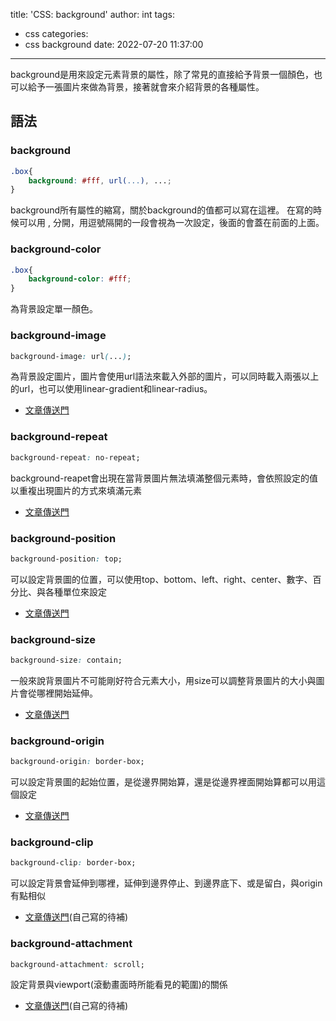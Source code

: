 title: 'CSS: background'
author: int
tags:
  - css
categories:
  - css background
date: 2022-07-20 11:37:00
---
background是用來設定元素背景的屬性，除了常見的直接給予背景一個顏色，也可以給予一張圖片來做為背景，接著就會來介紹背景的各種屬性。

## 語法

### background
```css
.box{
	background: #fff, url(...), ...;
}
```

background所有屬性的縮寫，關於background的值都可以寫在這裡。
在寫的時候可以用 , 分開，用逗號隔開的一段會視為一次設定，後面的會蓋在前面的上面。

### background-color
```css
.box{
	background-color: #fff;
}
```

為背景設定單一顏色。

### background-image

```css
background-image: url(...);
```

為背景設定圖片，圖片會使用url語法來載入外部的圖片，可以同時載入兩張以上的url，也可以使用linear-gradient和linear-radius。

* [文章傳送門](https://huanginch.github.io/2022/07/21/css-background-image/)

### background-repeat

```css
background-repeat: no-repeat;
```

background-reapet會出現在當背景圖片無法填滿整個元素時，會依照設定的值以重複出現圖片的方式來填滿元素

* [文章傳送門](https://huanginch.github.io/2022/07/22/css-background-repeat/)

### background-position

```css
background-position: top;
```

可以設定背景圖的位置，可以使用top、bottom、left、right、center、數字、百分比、與各種單位來設定

* [文章傳送門](https://huanginch.github.io/2022/07/23/background-position/)

### background-size

```css
background-size: contain;
```

一般來說背景圖片不可能剛好符合元素大小，用size可以調整背景圖片的大小與圖片會從哪裡開始延伸。

* [文章傳送門](https://huanginch.github.io/2022/07/24/css-background-size/)

### background-origin

```css
background-origin: border-box;
```

可以設定背景圖的起始位置，是從邊界開始算，還是從邊界裡面開始算都可以用這個設定

* [文章傳送門](https://huanginch.github.io/2022/07/25/css-background-origin/)

### background-clip

```css
background-clip: border-box;
```
可以設定背景會延伸到哪裡，延伸到邊界停止、到邊界底下、或是留白，與origin有點相似

* [文章傳送門](https://developer.mozilla.org/en-US/docs/Web/CSS/background-clip)(自己寫的待補)

### background-attachment

```css
background-attachment: scroll;
```

設定背景與viewport(滾動畫面時所能看見的範圍)的關係

* [文章傳送門](https://developer.mozilla.org/en-US/docs/Web/CSS/background-attachment)(自己寫的待補)
